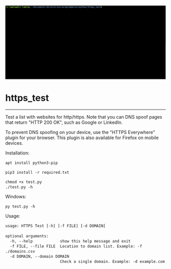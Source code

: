 ![alt text](./demo1.gif)


# https_test

***

Test a list with websites for http/https.
Note that you can DNS spoof pages that return "HTTP 200 OK", such as Google or LinkedIn.

To prevent DNS spoofing on your device, use the "HTTPS Everywhere" plugin for your browser.
This plugin is also available for Firefox on mobile devices.


Installation:
```Shell
apt install python3-pip
```

```Shell
pip3 install -r required.txt
```

```Shell
chmod +x test.py
./test.py -h
```

Windows:
```Shell
py test.py -h
```

Usage:
```Shell
usage: HTTPS Test [-h] [-f FILE] [-d DOMAIN]

optional arguments:
  -h, --help            show this help message and exit
  -f FILE, --file FILE  Location to domain list. Example: -f ./domains.csv
  -d DOMAIN, --domain DOMAIN
                        Check a single domain. Example: -d example.com
```
